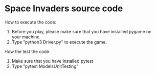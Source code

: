 # Space Invaders source code
How to execute the code:  
1. Before you play, please make sure that you have installed pygame on your machine.  
2. Type "python3 Driver.py" to execute the game.

How the test the code
1. Make sure that you have installed pytest
2. Type "pytest ModelsUnitTesting"